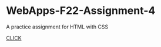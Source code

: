# WebApps-F22-Assignment-4
A practice assignment for HTML with CSS

[CLICK](https://44-563-web-apps-f22.github.io/44563-webapps-assignment-4-sdraheem4/opera.html)